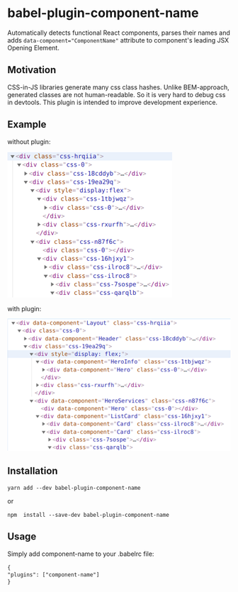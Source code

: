 # babel-plugin-component-name

Automatically detects functional React components, parses their names and adds `data-component="ComponentName"` attribute to component's leading JSX Opening Element.

## Motivation

CSS-in-JS libraries generate many css class hashes. Unlike BEM-approach, generated classes are not human-readable. So it is very hard to debug css in devtools. This plugin is intended to improve development experience.

## Example

without plugin:

![before](docs/before.png)

with plugin:

![after](docs/after.png)

## Installation
```
yarn add --dev babel-plugin-component-name
```
or

```
npm  install --save-dev babel-plugin-component-name
```

## Usage

Simply add component-name to your .babelrc file:
```
{
"plugins": ["component-name"]
}
```

